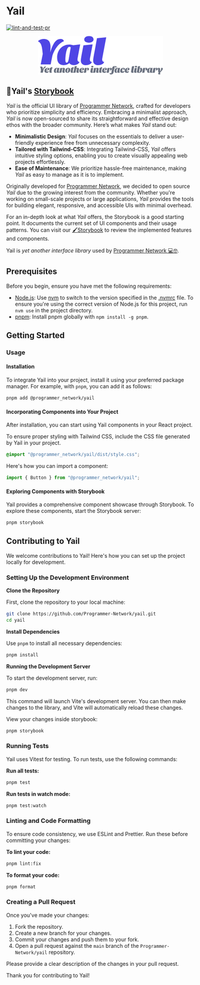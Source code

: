 # Yail

[![lint-and-test-pr](https://github.com/Programmer-Network/yail/actions/workflows/ci.yaml/badge.svg)](https://github.com/Programmer-Network/yail/actions/workflows/ci.yaml)

<p align="center">
  <img src="./assets/images/yail-logo.png">
</p>

## 🎨Yail's [Storybook](https://yail.programmer.network)

_Yail_ is the official UI library of
[Programmer Network](https://programmer.network), crafted for developers who
prioritize simplicity and efficiency. Embracing a minimalist approach, _Yail_ is
now open-sourced to share its straightforward and effective design ethos with
the broader community. Here’s what makes _Yail_ stand out:

- **Minimalistic Design**: _Yail_ focuses on the essentials to deliver a
  user-friendly experience free from unnecessary complexity.
- **Tailored with Tailwind-CSS**: Integrating Tailwind-CSS, _Yail_ offers
  intuitive styling options, enabling you to create visually appealing web
  projects effortlessly.
- **Ease of Maintenance**: We prioritize hassle-free maintenance, making _Yail_
  as easy to manage as it is to implement.

Originally developed for [Programmer Network](https://programmer.network), we
decided to open source _Yail_ due to the growing interest from the community.
Whether you're working on small-scale projects or large applications, _Yail_
provides the tools for building elegant, responsive, and accessible UIs with
minimal overhead.

For an in-depth look at what _Yail_ offers, the Storybook is a good starting
point. It documents the current set of UI components and their usage patterns.
You can visit our [🖌️Storybook](https://yail.programmer.network) to review the
implemented features and components.

Yail is _yet another interface library_ used by
[Programmer Network 💻🤓](https://programmer.network).

## Prerequisites

Before you begin, ensure you have met the following requirements:

- [Node.js](https://nodejs.org/en/): Use [nvm](https://github.com/nvm-sh/nvm) to
  switch to the version specified in the [.nvmrc](./.nvmrc) file. To ensure
  you're using the correct version of Node.js for this project, run `nvm use` in
  the project directory.
- [pnpm](https://pnpm.io/): Install pnpm globally with `npm install -g pnpm`.

## Getting Started

### Usage

#### Installation

To integrate Yail into your project, install it using your preferred package
manager. For example, with `pnpm`, you can add it as follows:

```bash
pnpm add @programmer_network/yail
```

#### Incorporating Components into Your Project

After installation, you can start using Yail components in your React project.

To ensure proper styling with Tailwind CSS, include the CSS file generated by
Yail in your project.

```css
@import "@programmer_network/yail/dist/style.css";
```

Here's how you can import a component:

```jsx
import { Button } from "@programmer_network/yail";
```

#### Exploring Components with Storybook

Yail provides a comprehensive component showcase through Storybook. To explore
these components, start the Storybook server:

```bash
pnpm storybook
```

## Contributing to Yail

We welcome contributions to Yail! Here's how you can set up the project locally
for development.

### Setting Up the Development Environment

**Clone the Repository**

First, clone the repository to your local machine:

```bash
git clone https://github.com/Programmer-Network/yail.git
cd yail
```

**Install Dependencies**

Use `pnpm` to install all necessary dependencies:

```bash
pnpm install
```

**Running the Development Server**

To start the development server, run:

```bash
pnpm dev
```

This command will launch Vite's development server. You can then make changes to
the library, and Vite will automatically reload these changes.

View your changes inside storybook:

```bash
pnpm storybook
```

### Running Tests

Yail uses Vitest for testing. To run tests, use the following commands:

**Run all tests:**

```bash
pnpm test
```

**Run tests in watch mode:**

```bash
pnpm test:watch
```

### Linting and Code Formatting

To ensure code consistency, we use ESLint and Prettier. Run these before
committing your changes:

**To lint your code:**

```bash
pnpm lint:fix
```

**To format your code:**

```bash
pnpm format
```

### Creating a Pull Request

Once you've made your changes:

1. Fork the repository.
2. Create a new branch for your changes.
3. Commit your changes and push them to your fork.
4. Open a pull request against the `main` branch of the
   `Programmer-Network/yail` repository.

Please provide a clear description of the changes in your pull request.

Thank you for contributing to Yail!
